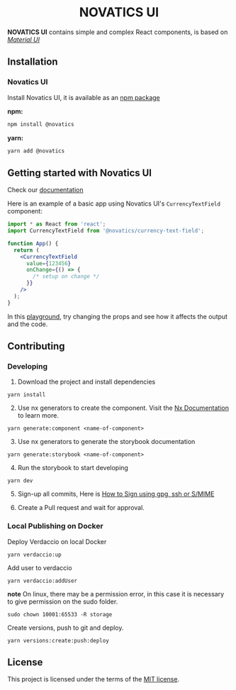 <h1 align="center">NOVATICS UI</h1>

**NOVATICS UI** contains simple and complex React components, is based on [_Material UI_](https://mui.com/material-ui/getting-started/overview/)

## Installation

### Novatics UI

Install Novatics UI, it is available as an [npm package](https://www.npmjs.com/package/novatics)

**npm:**

```sh
npm install @novatics
```

**yarn:**

```sh
yarn add @novatics
```

## Getting started with Novatics UI

Check our [documentation](https://components.novatics.com.br/?path=/story/intro--page)

Here is an example of a basic app using Novatics UI's `CurrencyTextField` component:

```jsx
import * as React from 'react';
import CurrencyTextField from '@novatics/currency-text-field';

function App() {
  return (
    <CurrencyTextField
      value={123456}
      onChange={() => {
        /* setup on change */
      }}
    />
  );
}
```

In this [playground](https://components.novatics.com.br/?path=/docs/currency-textfield--playground), try changing the props and see how it affects the output and the code.

## Contributing

### Developing

1. Download the project and install dependencies

```shell
yarn install
```

2. Use nx generators to create the component. Visit the [Nx Documentation](https://nx.dev) to learn more.

```shell
yarn generate:component <name-of-component>
```

3. Use nx generators to generate the storybook documentation

```shell
yarn generate:storybook <name-of-component>
```

4. Run the storybook to start developing

```shell
yarn dev

```

5. Sign-up all commits, Here is [How to Sign using gpg, ssh or S/MIME](https://docs.github.com/en/authentication/managing-commit-signature-verification/signing-commits)

6. Create a Pull request and wait for approval.

### Local Publishing on Docker

Deploy Verdaccio on local Docker

```shell
yarn verdaccio:up
```

Add user to verdaccio

```shell
yarn verdaccio:addUser
```

**note** On linux, there may be a permission error, in this case it is necessary to give permission on the sudo folder.

```shell
sudo chown 10001:65533 -R storage
```

Create versions, push to git and deploy.

```shell
yarn versions:create:push:deploy
```

## License

This project is licensed under the terms of the
[MIT license](/LICENSE).
